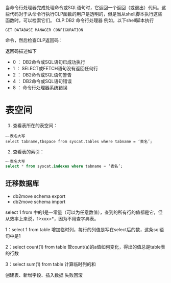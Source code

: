 当命令行处理器完成处理命令或SQL语句时，它返回一个返回（或退出）代码。这些代码对于从命令行执行CLP函数的用户是透明的，但是当从shell脚本执行这些函数时，可以检索它们。
CLP:DB2 命令行处理器
例如，以下shell脚本执行
~~~
GET DATABASE MANAGER CONFIGURATION
~~~
命令，然后检查CLP返回码：

返回码描述如下

- 0 ：      DB2命令或SQL语句已成功执行
- 1 ：      SELECT或FETCH语句没有返回任何行
- 2 ：      DB2命令或SQL语句警告 
- 4 ：      DB2命令或SQL语句错误 
- 8 ：      命令行处理器系统错误

# 表空间
1. 查看表所在的表空间：
~~~shell
–-表名大写
select tabname,tbspace from syscat.tables where tabname = ‘表名’;
~~~
2. 查看表的索引：
~~~sql
–-表名大写
select * from syscat.indexes where tabname = ‘表名’;
~~~

## 迁移数据库
- db2move schema export
- db2move schema import

select 1 from 中的1是一常量（可以为任意数值），查到的所有行的值都是它，但从效率上来说，1>xxx>*，因为不用查字典表。

1：select  1 from table       增加临时列，每行的列值是写在select后的数，这条sql语句中是1

2：select count(1)  from table   管count(a)的a值如何变化，得出的值总是table表的行数

3：select sum(1) from table   计算临时列的和

创建表、新增字段、插入数据 失败回滚
~~~
~~~